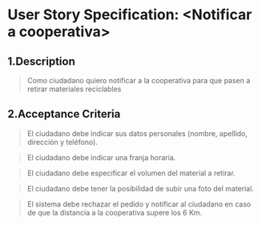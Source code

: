 # User Story Specification: <Notificar a cooperativa\>

## 1.Description

>Como ciudadano quiero notificar a la cooperativa para que pasen a retirar materiales reciclables

## 2.Acceptance Criteria

>El ciudadano debe indicar sus datos personales (nombre, apellido, dirección y teléfono).

>El ciudadano debe indicar una franja horaria.

>El ciudadano debe especificar el volumen del material a retirar.

>El ciudadano debe tener la posibilidad de subir una foto del material.

>El sistema debe rechazar el pedido y notificar al ciudadano en caso de que la distancia a la cooperativa supere los 6 Km.